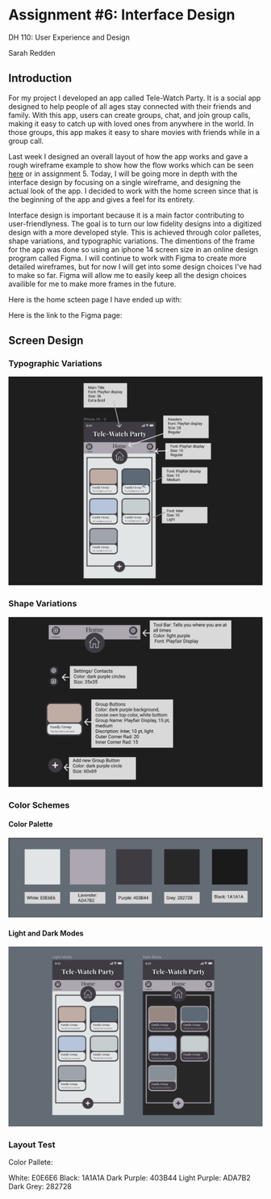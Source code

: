 # Assignment #6: Interface Design

DH 110: User Experience and Design

Sarah Redden


## Introduction
For my project I developed an app called Tele-Watch Party. It is a social app designed to help people of all ages stay connected with their friends and family. With this app, users can create groups, chat, and join group calls, making it easy to catch up with loved ones from anywhere in the world. In those groups, this app makes it easy to share movies with friends while in a group call. 

Last week I designed an overall layout of how the app works and gave a rough wireframe example to show how the flow works which can be seen [here](https://sarah398878.invisionapp.com/freehand/Proj-5-pObe8fZlr) or in assignment 5. Today, I will be going more in depth with the interface design by focusing on a single wireframe, and designing the actual look of the app. I decided to work with the home screen since that is the beginning of the app and gives a feel for its entirety. 

Interface design is important because it is a main factor contributing to user-friendlyness. The goal is to turn our low fidelity designs into a digitized design with a more developed style. This is achieved through color palletes, shape variations, and typographic variations. The dimentions of the frame for the app was done so using an iphone 14 screen size in an online design program called Figma. I will continue to work with Figma to create more detailed wireframes, but for now I will get into some design choices I've had to make so far. Figma will allow me to easily keep all the design choices availible for me to make more frames in the future.

Here is the home scteen page I have ended up with:

Here is the link to the Figma page: 

## Screen Design

### Typographic Variations

![typo image](Typographic.png)

### Shape Variations

![shape image](shape.png)

### Color Schemes


#### Color Palette
![shape image](color.png)

#### Light and Dark Modes
![shape image](mode.png)




### Layout Test











Color Pallete:

White: E0E6E6
Black: 1A1A1A
Dark Purple: 403B44
Light Purple: ADA7B2
Dark Grey: 282728
